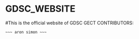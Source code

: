 # GDSC_WEBSITE

#This is the official website of GDSC GECT
CONTRIBUTORS:
~~~ sreni saji ~~~
~~~ aron simon ~~~

